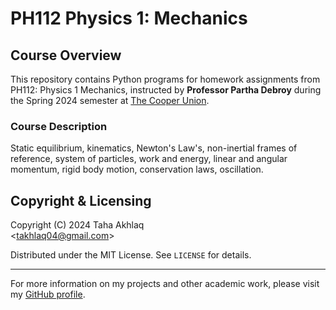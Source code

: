 # PH112 Physics 1: Mechanics

## Course Overview
This repository contains Python programs for homework assignments from PH112: Physics 1 Mechanics, instructed by **Professor Partha Debroy** during the Spring 2024 semester at [The Cooper Union](http://www.cooper.edu).

### Course Description
Static equilibrium, kinematics, Newton's Law's, non-inertial frames of reference, system of particles, work and energy, linear and angular momentum, rigid body motion, conservation laws, oscillation.

## Copyright & Licensing
Copyright (C) 2024 Taha Akhlaq  
<[takhlaq04@gmail.com](mailto:takhlaq04@gmail.com)>

Distributed under the MIT License. See `LICENSE` for details.

---

For more information on my projects and other academic work, please visit my [GitHub profile](https://github.com/TahaAkhlaq).

